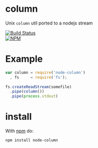 column
======

Unix `column` util ported to a nodejs stream

[![Build Status](https://travis-ci.org/dstokes/node-column.png)](https://travis-ci.org/dstokes/node-column)  
[![NPM](https://nodei.co/npm/node-column.png?downloads=true)](https://nodei.co/npm/node-column/)  

Example
=======
``` js
var column = require('node-column')
  , fs     = require('fs');
  
fs.createReadStream(somefile)
  .pipe(column())
  .pipe(process.stdout)
```

install
=======

With [npm](http://npmjs.org) do:

```
npm install node-column
```

